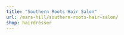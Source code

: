 ```yaml
---
title: "Southern Roots Hair Salon"
url: /mars-hill/southern-roots-hair-salon/
shop: hairdresser
---
```

